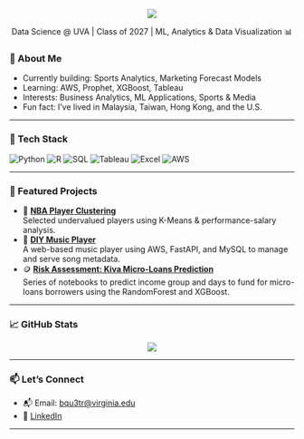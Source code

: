 <p align="center">
  <img src="https://capsule-render.vercel.app/api?type=waving&color=gradient&height=200&section=header&text=Hi%20I'm%20Patrick%20&fontSize=40&fontColor=ffffff" />
</p>

<p align="center">
  Data Science @ UVA | Class of 2027 | ML, Analytics & Data Visualization 📊
</p>

### 💫 About Me

- Currently building: Sports Analytics, Marketing Forecast Models
- Learning: AWS, Prophet, XGBoost, Tableau
- Interests: Business Analytics, ML Applications, Sports & Media
- Fun fact: I’ve lived in Malaysia, Taiwan, Hong Kong, and the U.S.

---

### 🚀 Tech Stack

![Python](https://img.shields.io/badge/Python-3776AB?style=for-the-badge&logo=python&logoColor=white)
![R](https://img.shields.io/badge/R-276DC3?style=for-the-badge&logo=r&logoColor=white)
![SQL](https://img.shields.io/badge/SQL-4479A1?style=for-the-badge&logo=postgresql&logoColor=white)
![Tableau](https://img.shields.io/badge/Tableau-E97627?style=for-the-badge&logo=tableau&logoColor=white)
![Excel](https://img.shields.io/badge/Excel-217346?style=for-the-badge&logo=microsoft-excel&logoColor=white)
![AWS](https://img.shields.io/badge/AWS-232F3E?style=for-the-badge&logo=amazon-aws&logoColor=white)

---

### 🧠 Featured Projects

- 🏀 [**NBA Player Clustering**](https://github.com/PatrickHo718/Moneyball-NBA-Edition-)  
  Selected undervalued players using K-Means & performance-salary analysis.
- 🎵 [**DIY Music Player**](https://github.com/PatrickHo718/dp1-diy-spotify)  
  A web-based music player using AWS, FastAPI, and MySQL to manage and serve song metadata.
- 🪙 [**Risk Assessment: Kiva Micro-Loans Prediction**](https://github.com/PatrickHo718/kiva_crowdfunding)  
  Series of notebooks to predict income group and days to fund for micro-loans borrowers using the RandomForest and XGBoost.
---

### 📈 GitHub Stats

<p align="center">
  <img src="https://github-readme-stats.vercel.app/api/top-langs/?username=PatrickHo718&layout=compact&theme=tokyonight" />
</p>

---

### 📫 Let’s Connect

- 📬 Email: bqu3tr@virginia.edu  
- 💼 [LinkedIn](https://www.linkedin.com/in/patrick-ho-932511321/?trk=opento_sprofile_topcard) 

---
